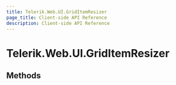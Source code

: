 ```yaml
---
title: Telerik.Web.UI.GridItemResizer
page_title: Client-side API Reference
description: Client-side API Reference
---
```


# Telerik.Web.UI.GridItemResizer  

## Methods


